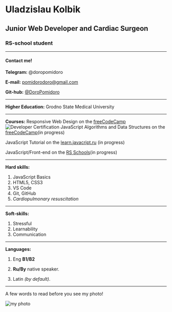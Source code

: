 # Uladzislau Kolbik
## **Junior Web Developer** and Cardiac Surgeon
### RS-school student
***
#### Contact me! ####

**Telegram:** @doropomidoro

**E-mail:** pomidorodoro@gmail.com

**Git-hub:** [@DoroPomidoro](https://github.com/DoroPomidoro)
***

**Higher Education:** Grodno State Medical University
***
**Courses:** Responsive Web Design on the [freeCodeCamp](https://www.freecodecamp.org/learn/responsive-web-design/)
![Developer Certification](https://i.ibb.co/3fkdm3n/Developer-Certification.png)
JavaScript Algorithms and Data Structures on the [freeCodeCamp](https://www.freecodecamp.org/learn/javascript-algorithms-and-data-structures/)(in progress)

JavaScript Tutorial on the [learn.javacript.ru](https://learn.javascript.ru/) (in progress)

JavaScript/Front-end on the [RS Schools](https://rs.school/js/)(in progress)
***
**Hard skills:** 
1. JavaScript Basics
2. HTML5, CSS3
3. VS Code
4. Git, GitHub
5. *Cardiopulmonary resuscitation*
***
**Soft-skills:**
1. Stressful
2. Learnability
3. Communication
***
**Languages:** 
1. Eng **B1/B2**

2. **Ru/By** native speaker.

3. Latin *(by default)*.
***
A few words to read before you see my photo!

![my photo](https://i.ibb.co/F4g02Zf/i-m-a-cardiosurgeon.jpg" )